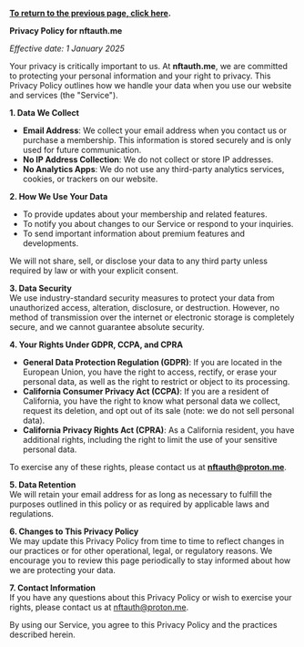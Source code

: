 **[To return to the previous page, click here](https://github.com/nftauthme/multi-chain-token-tracker/).**

**Privacy Policy for nftauth.me**

_Effective date: 1 January 2025_

Your privacy is critically important to us. At **nftauth.me**, we are committed to protecting your personal information and your right to privacy. This Privacy Policy outlines how we handle your data when you use our website and services (the "Service").  

**1. Data We Collect**  
- **Email Address**: We collect your email address when you contact us or purchase a membership. This information is stored securely and is only used for future communication.  
- **No IP Address Collection**: We do not collect or store IP addresses.  
- **No Analytics Apps**: We do not use any third-party analytics services, cookies, or trackers on our website.  

**2. How We Use Your Data**  
- To provide updates about your membership and related features.  
- To notify you about changes to our Service or respond to your inquiries.  
- To send important information about premium features and developments.  

We will not share, sell, or disclose your data to any third party unless required by law or with your explicit consent.  

**3. Data Security**  
We use industry-standard security measures to protect your data from unauthorized access, alteration, disclosure, or destruction. However, no method of transmission over the internet or electronic storage is completely secure, and we cannot guarantee absolute security.  

**4. Your Rights Under GDPR, CCPA, and CPRA**  
- **General Data Protection Regulation (GDPR)**: If you are located in the European Union, you have the right to access, rectify, or erase your personal data, as well as the right to restrict or object to its processing.  
- **California Consumer Privacy Act (CCPA)**: If you are a resident of California, you have the right to know what personal data we collect, request its deletion, and opt out of its sale (note: we do not sell personal data).  
- **California Privacy Rights Act (CPRA)**: As a California resident, you have additional rights, including the right to limit the use of your sensitive personal data.  

To exercise any of these rights, please contact us at **nftauth@proton.me**.  

**5. Data Retention**  
We will retain your email address for as long as necessary to fulfill the purposes outlined in this policy or as required by applicable laws and regulations.  

**6. Changes to This Privacy Policy**  
We may update this Privacy Policy from time to time to reflect changes in our practices or for other operational, legal, or regulatory reasons. We encourage you to review this page periodically to stay informed about how we are protecting your data.  

**7. Contact Information**  
If you have any questions about this Privacy Policy or wish to exercise your rights, please contact us at nftauth@proton.me.

By using our Service, you agree to this Privacy Policy and the practices described herein.
